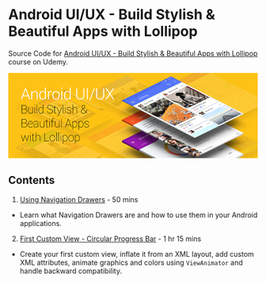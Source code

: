 # Android UI/UX - Build Stylish &amp; Beautiful Apps with Lollipop
Source Code for [Android UI/UX - Build Stylish & Beautiful Apps with Lollipop] course on Udemy.

[<img src="/Artwork/Cover Image.png">](http://s87.eu/uj3n)

Contents
--------
1. [Using Navigation Drawers] - 50 mins
  * Learn what Navigation Drawers are and how to use them in your Android applications.

2. [First Custom View - Circular Progress Bar] - 1 hr 15 mins
  * Create your first custom view, inflate it from an XML layout, add custom XML attributes, animate graphics and colors using `ViewAnimator` and handle backward compatibility.

  [Android UI/UX - Build Stylish & Beautiful Apps with Lollipop]: http://s87.eu/zulw
  [Using Navigation Drawers]: https://github.com/codeherenow/android-uis/tree/master/Section%2001%20-%20Navigation%20Drawer
  [First Custom View - Circular Progress Bar]: https://github.com/codeherenow/android-uis/tree/master/Section%2002%20-%20Circular%20Progress%20Bar
